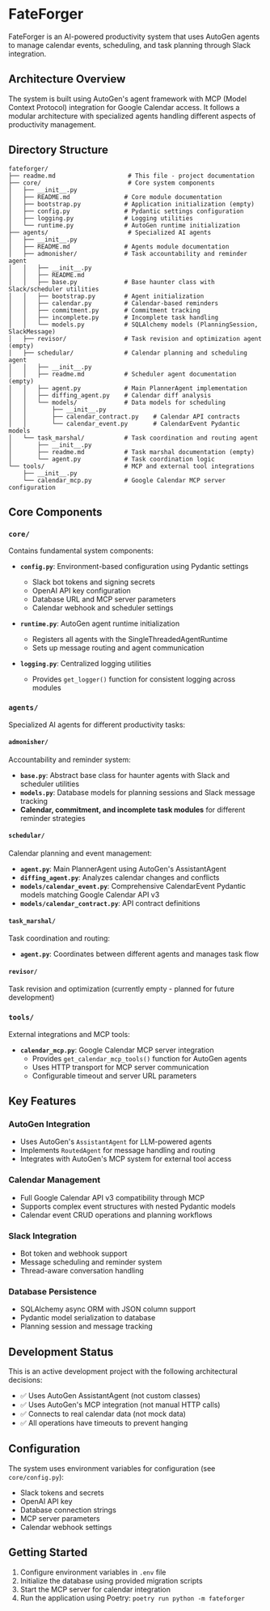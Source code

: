 # FateForger

FateForger is an AI-powered productivity system that uses AutoGen agents to manage calendar events, scheduling, and task planning through Slack integration.

## Architecture Overview

The system is built using AutoGen's agent framework with MCP (Model Context Protocol) integration for Google Calendar access. It follows a modular architecture with specialized agents handling different aspects of productivity management.

## Directory Structure

```
fateforger/
├── readme.md                    # This file - project documentation
├── core/                        # Core system components
│   ├── __init__.py
│   ├── README.md               # Core module documentation
│   ├── bootstrap.py            # Application initialization (empty)
│   ├── config.py               # Pydantic settings configuration
│   ├── logging.py              # Logging utilities
│   └── runtime.py              # AutoGen runtime initialization
├── agents/                      # Specialized AI agents
│   ├── __init__.py
│   ├── README.md               # Agents module documentation
│   ├── admonisher/             # Task accountability and reminder agent
│   │   ├── __init__.py
│   │   ├── README.md
│   │   ├── base.py             # Base haunter class with Slack/scheduler utilities
│   │   ├── bootstrap.py        # Agent initialization
│   │   ├── calendar.py         # Calendar-based reminders
│   │   ├── commitment.py       # Commitment tracking
│   │   ├── incomplete.py       # Incomplete task handling
│   │   └── models.py           # SQLAlchemy models (PlanningSession, SlackMessage)
│   ├── revisor/                # Task revision and optimization agent (empty)
│   ├── schedular/              # Calendar planning and scheduling agent
│   │   ├── __init__.py
│   │   ├── readme.md           # Scheduler agent documentation (empty)
│   │   ├── agent.py            # Main PlannerAgent implementation
│   │   ├── diffing_agent.py    # Calendar diff analysis
│   │   └── models/             # Data models for scheduling
│   │       ├── __init__.py
│   │       ├── calendar_contract.py    # Calendar API contracts
│   │       └── calendar_event.py       # CalendarEvent Pydantic models
│   └── task_marshal/           # Task coordination and routing agent
│       ├── __init__.py
│       ├── readme.md           # Task marshal documentation (empty)
│       └── agent.py            # Task coordination logic
└── tools/                      # MCP and external tool integrations
    ├── __init__.py
    └── calendar_mcp.py         # Google Calendar MCP server configuration
```

## Core Components

### `core/`
Contains fundamental system components:

- **`config.py`**: Environment-based configuration using Pydantic settings
  - Slack bot tokens and signing secrets
  - OpenAI API key configuration
  - Database URL and MCP server parameters
  - Calendar webhook and scheduler settings

- **`runtime.py`**: AutoGen agent runtime initialization
  - Registers all agents with the SingleThreadedAgentRuntime
  - Sets up message routing and agent communication

- **`logging.py`**: Centralized logging utilities
  - Provides `get_logger()` function for consistent logging across modules

### `agents/`
Specialized AI agents for different productivity tasks:

#### `admonisher/`
Accountability and reminder system:
- **`base.py`**: Abstract base class for haunter agents with Slack and scheduler utilities
- **`models.py`**: Database models for planning sessions and Slack message tracking
- **Calendar, commitment, and incomplete task modules** for different reminder strategies

#### `schedular/`
Calendar planning and event management:
- **`agent.py`**: Main PlannerAgent using AutoGen's AssistantAgent
- **`diffing_agent.py`**: Analyzes calendar changes and conflicts
- **`models/calendar_event.py`**: Comprehensive CalendarEvent Pydantic models matching Google Calendar API v3
- **`models/calendar_contract.py`**: API contract definitions

#### `task_marshal/`
Task coordination and routing:
- **`agent.py`**: Coordinates between different agents and manages task flow

#### `revisor/` 
Task revision and optimization (currently empty - planned for future development)

### `tools/`
External integrations and MCP tools:

- **`calendar_mcp.py`**: Google Calendar MCP server integration
  - Provides `get_calendar_mcp_tools()` function for AutoGen agents
  - Uses HTTP transport for MCP server communication
  - Configurable timeout and server URL parameters

## Key Features

### AutoGen Integration
- Uses AutoGen's `AssistantAgent` for LLM-powered agents
- Implements `RoutedAgent` for message handling and routing
- Integrates with AutoGen's MCP system for external tool access

### Calendar Management
- Full Google Calendar API v3 compatibility through MCP
- Supports complex event structures with nested Pydantic models
- Calendar event CRUD operations and planning workflows

### Slack Integration
- Bot token and webhook support
- Message scheduling and reminder system
- Thread-aware conversation handling

### Database Persistence
- SQLAlchemy async ORM with JSON column support
- Pydantic model serialization to database
- Planning session and message tracking

## Development Status

This is an active development project with the following architectural decisions:
- ✅ Uses AutoGen AssistantAgent (not custom classes)
- ✅ Uses AutoGen's MCP integration (not manual HTTP calls)
- ✅ Connects to real calendar data (not mock data)
- ✅ All operations have timeouts to prevent hanging

## Configuration

The system uses environment variables for configuration (see `core/config.py`):
- Slack tokens and secrets
- OpenAI API key
- Database connection strings
- MCP server parameters
- Calendar webhook settings

## Getting Started

1. Configure environment variables in `.env` file
2. Initialize the database using provided migration scripts
3. Start the MCP server for calendar integration
4. Run the application using Poetry: `poetry run python -m fateforger`